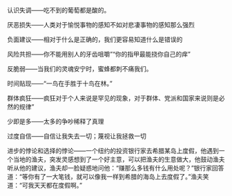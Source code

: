 认识失调——吃不到的葡萄都是酸的。

厌恶损失——人类对于愉悦事物的感知不如对悲凄事物的感知那么强烈

负面建议——相对于什么是正确的，我们更容易知道什么是错误的

风险共担——你不能用别人的牙齿咀嚼”“你的指甲最能挠你自己的痒”

反脆弱——当我们的灵魂安宁时，蜜蜂都刺不痛我们。

时间贴现——“一鸟在手胜于十鸟在林。”

群体疯狂——疯狂对于个人来说是罕见的现象，对于群体、党派和国家来说则是必然的规律”

少即是多——太多的争吵稀释了真理

过度自信——自信让我失去一切；蔑视让我拯救一切

进步的悖论和选择的悖论——一个纽约的投资银行家去希腊某岛上度假，他遇到一个当地的渔夫，突发灵感想到了一个好主意，可以把渔夫的生意做大，他鼓动渔夫听从他的建议，渔夫却一脸疑惑地问他：“赚那么多钱有什么用处呢？”银行家回答道：“等你有了一大笔钱，就可以像我一样到希腊的海岛上去度假了。”渔夫笑道：“可我天天都在度假啊。”




